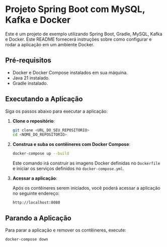 # Projeto Spring Boot com MySQL, Kafka e Docker

Este é um projeto de exemplo utilizando Spring Boot, Gradle, MySQL, Kafka e Docker. Este README fornecerá instruções sobre como configurar e rodar a aplicação em um ambiente Docker.

## Pré-requisitos

- Docker e Docker Compose instalados em sua máquina.
- Java 21 instalado.
- Gradle instalado.

## Executando a Aplicação

Siga os passos abaixo para executar a aplicação:

1. **Clone o repositório**:

    ```sh
    git clone <URL_DO_SEU_REPOSITORIO>
    cd <NOME_DO_REPOSITORIO>
    ```

2. **Construa e suba os contêineres com Docker Compose**:

    ```sh
    docker-compose up --build
    ```

   Este comando irá construir as imagens Docker definidas no `Dockerfile` e iniciar os serviços definidos no `docker-compose.yml`.

3. **Acessar a aplicação**:

   Após os contêineres serem iniciados, você poderá acessar a aplicação no seguinte endereço:

    ```
    http://localhost:8080
    ```

## Parando a Aplicação

Para parar a aplicação e remover os contêineres, execute:

```sh
docker-compose down